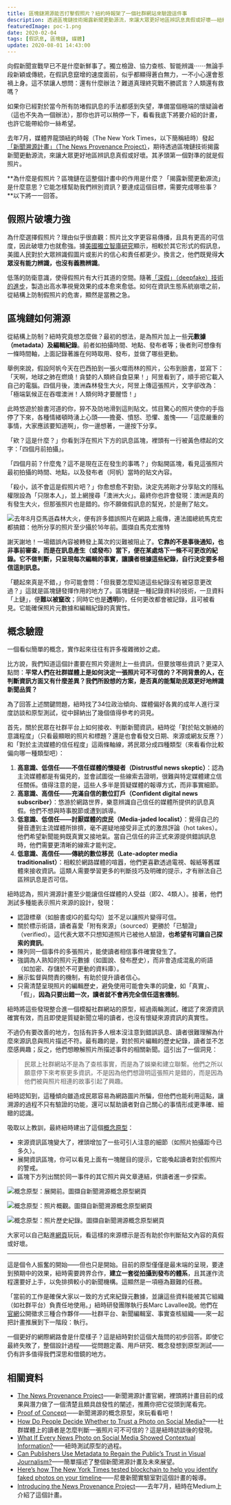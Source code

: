 ```yaml
---
title: 區塊鏈溯源能否打擊假照片？紐約時報架了一個社群網站來驗證這件事
description: 透過區塊鏈技術揭露新聞更動源流，來讓大眾更好地區辨訊息真假或好壞——紐約時報發起的「新聞溯源計畫」究竟想做什麼？
featuredImage: poc-1.png
date: 2020-02-04
tags: [假訊息, 區塊鏈, 媒體]
update: 2020-08-01 14:43:00
---
```


向假新聞宣戰早已不是什麼新鮮事了。獨立檢證、協力查核、智能辨識⋯⋯無論手段新穎或傳統，在假訊息竄增的速度面前，似乎都顯得蒼白無力，一不小心還會惹禍上身。這不禁讓人想問：還有什麼辦法？難道真理終究戰不勝謊言？人類還有救嗎？

如果你已經對於當今所有防堵假訊息的手法都感到失望，準備當個極端的懷疑論者（這也不失為一個辦法），那你也許可以稍停一下，看看我底下將要介紹的計畫，也許它能帶給你一絲希望。

去年7月，媒體界龍頭紐約時報（The New York Times，以下簡稱紐時）發起[「新聞溯源計畫」（The News Provenance Project）](https://www.newsprovenanceproject.com/)，期待透過區塊鏈技術揭露新聞更動源流，來讓大眾更好地區辨訊息真假或好壞。其矛頭第一個對準的就是假照片。

**為什麼是假照片？區塊鏈在這整個計畫中的作用是什麼？「揭露新聞更動源流」是什麼意思？它能怎樣幫助我們辨別資訊？要達成這個目標，需要完成哪些事？**以下將一一回答。

## 假照片破壞力強

為什麼選擇假照片？理由似乎很直觀：照片比文字更容易傳播，且具有更高的可信度，因此破壞力也就愈強。據[美國獨立智庫研究](https://www.niemanlab.org/2020/01/heres-how-the-new-york-times-tested-blockchain-to-help-you-identify-faked-photos-on-your-timeline/)顯示，相較於其它形式的假訊息，美國人民對於大眾辨識假圖片或影片的信心和責任都更少。換言之，他們既覺得**大眾沒有能力辨識，也沒有義務辨識**。

低落的防衛意識，使得假照片有大行其道的空間。隨著[「深假」（deepfake）技術的進步](https://opinion.cw.com.tw/blog/profile/51/article/8316)，製造出高水準視覺效果的成本愈來愈低。如何在資訊生態系統崩壞之前，從結構上防制假照片的危害，顯然是當務之急。

## 區塊鏈如何溯源

從結構上防制？紐時究竟想怎麼做？最初的想法，是為照片加上一些**元數據（metadata）及編輯紀錄**。前者如拍攝時間、地點、發布者等；後者則可想像有一條時間軸，上面記錄著誰在何時取用、發布，並做了哪些更動。

舉例來說，假設阿帆今天在巴西拍到一張火噬雨林的照片，公布到臉書，並寫下：「天啊，地球之肺在燃燒！貪婪的人類終自食惡果！」阿昱看到了，順手把它載入自己的電腦。四個月後，澳洲森林發生大火，阿昱上傳這張照片，文字卻改為：「極端氣候正在吞噬澳洲！人類何時才要醒悟！」

此時悠遊於臉書河道的你，猝不及防地滑到這則貼文。怵目驚心的照片使你的手指停了下來，各種情緒頓時湧上心頭——擔憂、憤怒、恐懼、羞愧——「這麼嚴重的事情，大家應該要知道啊」，你一邊想著，一邊按下分享。

「欸？這是什麼？」你看到浮在照片下方的訊息區塊，裡頭有一行被黃色標起的文字：「四個月前拍攝」。

「四個月前？什麼鬼？這不是現在正在發生的事嗎？」你點開區塊，看見這張照片最初拍攝的時間、地點，以及發布者（阿帆）當時的貼文內容。

「殺小，該不會這是假照片吧？」你愈想愈不對勁，決定先將剛才分享貼文的隱私權限設為「只限本人」，並上網搜尋「澳洲大火」。最終你也許會發現：澳洲是真的有發生大火，但那張照片也是錯的。你不願做假訊息的幫兇，於是刪了貼文。

![去年8月亞馬遜森林大火，便有許多錯誤照片在網路上瘋傳，連法國總統馬克宏都搞錯：他所分享的照片至少攝於16年前。圖擷自[馬克宏推特](https://twitter.com/EmmanuelMacron/status/1164617008962527232?s=20)](macron-twitter.png)

謝天謝地！一場錯誤內容被轉發上萬次的災難被阻止了。**它靠的不是事後通知，也非事前審查，而是在訊息產生（或發布）當下，便在某處烙下一條不可更改的紀錄。它不做判斷，只呈現每次編輯的事實，讓讀者根據這些紀錄，自行決定要多相信這則訊息。**

「聽起來真是不錯，」你可能會問：「但我要怎麼知道這些紀錄沒有被惡意更改過？」這就是區塊鏈發揮作用的地方了。區塊鏈是一種記錄資料的技術，一旦資料「上鏈」，便**難以被竄改**；同時它也是**透明**的，任何更改都會被記錄，且可被看見。它能確保照片元數據和編輯紀錄的真實性。

## 概念驗證

一個看似簡單的概念，實作起來往往有許多複雜微妙之處。

比方說，我們知道這個計畫要在照片旁邊附上一些資訊，但要放哪些資訊？更深入點問：**平常人們在社群媒體上是如何決定一張照片可不可信的？不同背景的人，在判斷資訊方面又有什麼差異？我們所設想的方案，是否真的能幫助民眾更好地辨識新聞品質？**

為了回答上述關鍵問題，紐時找了34位政治傾向、媒體偏好各異的成年人進行深度訪談和原型測試，從中歸納出了幾個值得參考的洞見。

首先，關於民眾在社群平台上如何接收、判斷新聞資訊，紐時從「對於貼文脈絡的意識程度」（只看最顯眼的照片和標題？還是也會看發文日期、來源或網友反應？）和「對於主流媒體的信任程度」這兩條軸線，將民眾分成四種類型（來看看你比較偏向哪一種類型吧）：

1. **高意識、低信任——不信任媒體的懷疑者（Distrustful news skeptic）**：認為主流媒體都是有偏見的，並會試圖從一些線索去證明，很難與特定媒體建立信任關係。值得注意的是，這些人多半是質疑媒體的報導方式，而非事實細節。
2. **高意識、高信任——充滿自信的數位訂戶（Confident digital news subscriber）**：悠游於網路世界，樂意辨識自己信任的媒體所提供的訊息真假。他們不想與時事脫節或遭到誤導。
3. **低意識、低信任——討厭媒體的庶民（Media-jaded localist）**：覺得自己的聲音遭到主流媒體所排擠，毫不遲疑地接受非正式的激昂評論（hot takes）。他們希望新聞能夠既真實又接地氣。當自己信任的非正式來源提供錯誤訊息時，他們需要更清晰的線索才能判定。
4. **低意識、高信任——傳統的數位移民（Late-adopter media traditionalist）**：相較於網路媒體的喧囂，他們更喜歡透過電視、報紙等舊媒體來接收資訊。這類人需要學習更多的判斷技巧及明確的提示，才有辦法自己區辨訊息是否可信。

紐時認為，照片溯源計畫至少能讓信任媒體的人受益（即2、4類人）。接著，他們測試多種能表示照片來源的設計，發現：

- 認證標章（如臉書或IG的藍勾勾）並不足以讓照片變得可信。
- 關於標示術語，讀者喜愛「附有來源」（sourced）更勝於「已驗證」（verified）。這代表大眾不只想知道照片已被他人驗證，**也希望有可讓自己探索的資訊**。
- 陳列同一個事件的多張照片，能使讀者相信事件確實發生了。
- 強調為人熟知的照片元數據（如圖說、發布歷史），而非會造成混亂的術語（如加密、存儲於不可更動的資料庫）。
- 展示監督與問責的機制，有助於提升讀者信心。
- 只需清楚呈現照片的編輯歷史，避免使用可能會失準的詞彙，如「真實」、「假」，**因為只要出錯一次，讀者就不會再完全信任這套機制**。

紐時將這些發現整合進一個模擬社群網站的原型，經過兩輪測試，確認了來源資訊確實有效，而且即使是質疑新聞立場的讀者，也沒有懷疑來源資訊的真實性。

不過仍有要改善的地方，包括有許多人根本沒注意到錯誤訊息、讀者很難理解為什麼來源訊息與照片描述不符。最有趣的是，對於照片編輯的歷史紀錄，讀者並不怎麼感興趣；反之，他們想瞭解照片所描述事件的相關新聞。這引出了一個洞見：

> 民眾上社群網站不是為了查核事實，而是為了娛樂和建立聯繫。他們之所以願意停下來考察更多資訊，不是因為他們想證明這張照片是錯的，而是因為他們被與照片相連的故事引起了興趣。

紐時認知到，這種傾向雖造成民眾容易為網路圖片所騙，但他們也能利用這點，讓溯源的過程不只有驗證的功能，還可以幫助讀者對自己關心的事情形成更準確、細緻的認識。

吸取以上教訓，最終紐時建出了這個[概念原型](https://poc.newsprovenanceproject.com/)：

- 來源資訊區塊變大了，裡頭增加了一些可引人注意的細節（如照片拍攝距今已多久）。
- 展開資訊區塊，你可以看見上面有一塊醒目的提示，它能喚起讀者對於假照片的警戒。
- 區塊下方列出關於同一事件的其它照片與文章連結，供讀者進一步探索。

![概念原型：展開前。圖擷自[新聞溯源概念原型網頁](https://poc.newsprovenanceproject.com/)](poc-1.png)

![概念原型：照片概觀。圖擷自[新聞溯源概念原型網頁](https://poc.newsprovenanceproject.com/)](poc-2.png)

![概念原型：照片歷史紀錄。圖擷自[新聞溯源概念原型網頁](https://poc.newsprovenanceproject.com/)](poc-3.png)

大家可以自己點進[網頁](https://poc.newsprovenanceproject.com/)玩玩，看這樣的來源標示是否有助於你判斷貼文內容的真假或好壞。

---

這是個令人振奮的開始——但也只是開始。目前的原型僅僅是最末端的呈現，要達到預期中的效果，紐時需要跨界合作，**建立一套從拍攝到發布的體系**，且其運作流程還要好上手，以免排擠較小的新聞機構。這顯然是一項極為艱難的任務。

「當前的工作是確保大家以一致的方式來紀錄元數據，並讓這些資料能被其它組織（如社群平台）負責任地使用。」紐時研發團隊執行長Marc Lavallee說。他們在[官網](https://www.newsprovenanceproject.com/whats-next)公開徵求三種合作夥伴——社群平台、新聞編輯室、事實查核組織——來一起把計畫推展到下一階段：執行。

一個更好的網際網路會是什麼樣子？這是紐時對於這個大哉問的初步回答。即使它最終失敗了，整個設計過程——從問題定義、用戶研究、概念發想到原型測試——仍有許多值得我們深思和借鏡的地方。

## 相關資料

- [The News Provenance Project](https://www.newsprovenanceproject.com/)——新聞溯源計畫官網，裡頭將計畫目前的成果與潛力做了一個清楚且頗具啟發性的闡述，推薦你把它從頭到尾看完。
- [Proof of Concept](https://poc.newsprovenanceproject.com/)——新聞溯源的概念原型，來玩看看吧！
- [How Do People Decide Whether to Trust a Photo on Social Media?](https://open.nytimes.com/how-do-people-decide-whether-to-trust-a-photo-on-social-media-e0016b6080ae)——社群媒體上的讀者是怎麼判斷一張照片可不可信的？這是紐時訪談後的發現。
- [What If Every News Photo on Social Media Showed Contextual Information?](https://open.nytimes.com/what-if-every-news-photo-on-social-media-showed-contextual-information-8936cf4e8c45)——紐時測試原型的過程。
- [Can Publishers Use Metadata to Regain the Public’s Trust in Visual Journalism?](https://open.nytimes.com/can-publishers-use-metadata-to-regain-the-publics-trust-in-visual-journalism-ee32707c5662)——簡單描述了整個新聞溯源計畫及未來展望。
- [Here’s how The New York Times tested blockchain to help you identify faked photos on your timeline](https://www.niemanlab.org/2020/01/heres-how-the-new-york-times-tested-blockchain-to-help-you-identify-faked-photos-on-your-timeline/)——尼曼新聞實驗室對這個計畫的報導。
- [Introducing the News Provenance Project](https://open.nytimes.com/introducing-the-news-provenance-project-723dbaf07c44)——去年7月，紐時在Medium上介紹了這個計畫。
